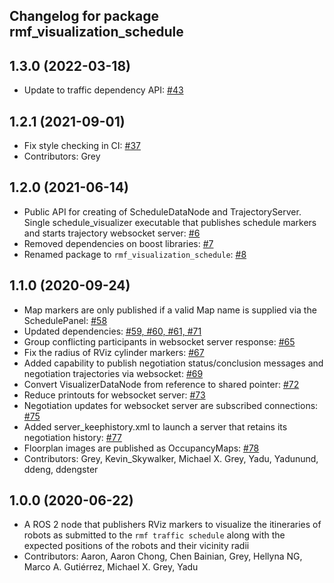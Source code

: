 ## Changelog for package rmf_visualization_schedule

1.3.0 (2022-03-18)
------------------
* Update to traffic dependency API: [#43](https://github.com/open-rmf/rmf_visualization/pull/43)

1.2.1 (2021-09-01)
------------------
* Fix style checking in CI: [#37](https://github.com/open-rmf/rmf_visualization/pull/37)
* Contributors: Grey

1.2.0 (2021-06-14)
------------------
* Public API for creating of ScheduleDataNode and TrajectoryServer. Single schedule_visualizer executable that publishes schedule markers and starts trajectory websocket server: [#6](https://github.com/open-rmf/rmf_visualization/pull/3)
* Removed dependencies on boost libraries: [#7](https://github.com/open-rmf/rmf_visualization/pull/7)
* Renamed package to `rmf_visualization_schedule`: [#8](https://github.com/open-rmf/rmf_visualization/pull/8)

1.1.0 (2020-09-24)
------------------
* Map markers are only published if a valid Map name is supplied via the SchedulePanel: [#58](https://github.com/osrf/rmf_schedule_visualizer/pull/58)
* Updated dependencies: [#59, #60, #61, #71](https://github.com/osrf/rmf_schedule_visualizer/pull/59)
* Group conflicting participants in websocket server response: [#65](https://github.com/osrf/rmf_schedule_visualizer/pull/65)
* Fix the radius of RViz cylinder markers: [#67](https://github.com/osrf/rmf_schedule_visualizer/pull/67)
* Added capability to publish negotiation status/conclusion messages and negotiation trajectories via websocket: [#69](https://github.com/osrf/rmf_schedule_visualizer/pull/69)
* Convert VisualizerDataNode from reference to shared pointer: [#72](https://github.com/osrf/rmf_schedule_visualizer/pull/72)
* Reduce printouts for websocket server: [#73](https://github.com/osrf/rmf_schedule_visualizer/pull/73)
* Negotiation updates for websocket server are subscribed connections: [#75](https://github.com/osrf/rmf_schedule_visualizer/pull/75)
* Added server_keephistory.xml to launch a server that retains its negotiation history: [#77](https://github.com/osrf/rmf_schedule_visualizer/pull/77)
* Floorplan images are published as OccupancyMaps: [#78](https://github.com/osrf/rmf_schedule_visualizer/pull/78)
* Contributors: Grey, Kevin_Skywalker, Michael X. Grey, Yadu, Yadunund, ddeng, ddengster

1.0.0 (2020-06-22)
------------------
* A ROS 2 node that publishers RViz markers to visualize the itineraries of robots as submitted to the `rmf traffic schedule` along with the expected positions of the robots and their vicinity radii
* Contributors: Aaron, Aaron Chong, Chen Bainian, Grey, Hellyna NG, Marco A. Gutiérrez, Michael X. Grey, Yadu
